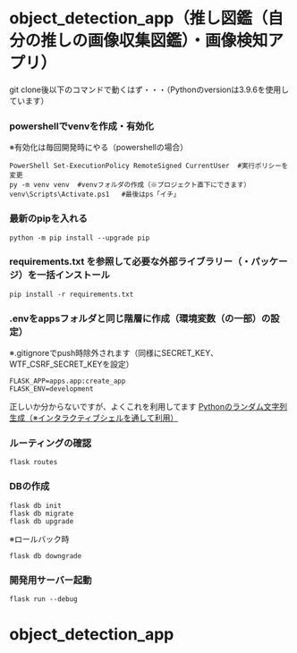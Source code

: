 # object_detection_app（推し図鑑（自分の推しの画像収集図鑑）・画像検知アプリ）

git clone後以下のコマンドで動くはず・・・（Pythonのversionは3.9.6を使用しています）

<h3>powershellでvenvを作成・有効化</h3>

※有効化は毎回開発時にやる（powershellの場合）

```
PowerShell Set-ExecutionPolicy RemoteSigned CurrentUser  #実行ポリシーを変更
py -m venv venv  #venvフォルダの作成（※プロジェクト直下にできます）
venv\Scripts\Activate.ps1   #最後はps「イチ」
```

<h3>最新のpipを入れる</h3>

```
python -m pip install --upgrade pip
```
<h3>requirements.txt を参照して必要な外部ライブラリー（・パッケージ）を一括インストール</h3>

```
pip install -r requirements.txt
```

<h3>.envをappsフォルダと同じ階層に作成（環境変数（の一部）の設定）</h3>

※.gitignoreでpush時除外されます（同様にSECRET_KEY、WTF_CSRF_SECRET_KEYを設定）

```.env
FLASK_APP=apps.app:create_app
FLASK_ENV=development
```

正しいか分からないですが、よくこれを利用してます
<a href="https://qiita.com/Scstechr/items/c3b2eb291f7c5b81902a">Pythonのランダム文字列生成（※インタラクティブシェルを通して利用）</a>

<h3>ルーティングの確認</h3>

```
flask routes
```

<h3>DBの作成</h3>

```
flask db init
flask db migrate
flask db upgrade
```
※ロールバック時

```
flask db downgrade
```

<h3>開発用サーバー起動</h3>

```
flask run --debug
```
# object_detection_app
